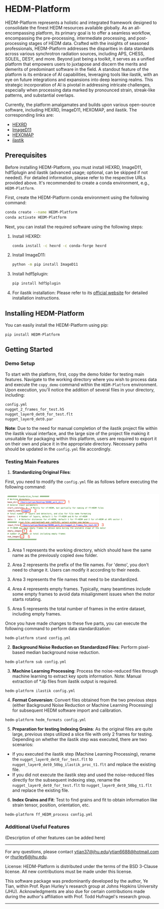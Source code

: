 # HEDM-Platform

HEDM-Platform represents a holistic and integrated framework designed to consolidate the finest HEDM resources available globally. As an all-encompassing platform, its primary goal is to offer a seamless workflow, encompassing the pre-processing, intermediate processing, and post-processing stages of HEDM data. Crafted with the insights of seasoned professionals, HEDM-Platform addresses the disparities in data standards across various synchrotron radiation sources, including APS, CHESS, SOLEIL, DESY, and more. Beyond just being a toolkit, it serves as a unified platform that empowers users to juxtapose and discern the merits and demerits of predominant software in the field. A standout feature of the platform is its embrace of AI capabilities, leveraging tools like ilastik, with an eye on future integrations and expansions into deep learning realms. This strategic incorporation of AI is pivotal in addressing intricate challenges, especially when processing data marked by pronounced strain, streak-like patterns, and substantial overlaps.

Currently, the platform amalgamates and builds upon various open-source software, including HEXRD, ImageD11, HEXOMAP, and ilastik. The corresponding links are:
- [HEXRD](https://github.com/HEXRD)
- [ImageD11](https://github.com/FABLE-3DXRD/ImageD11)
- [HEXOMAP](https://github.com/HeLiuCMU/HEXOMAP)
- [ilastik](https://www.ilastik.org/)

## Prerequisites
Before installing HEDM-Platform, you must install HEXRD, ImageD11, hdf5plugin and ilastik (advanced usage; optional, can be skipped if not needed). For detailed information, please refer to the respective URLs provided above. It's recommended to create a conda environment, e.g., `HEDM-Platform`.

First, create the HEDM-Platform conda environment using the following command:

```bash
conda create --name HEDM-Platform
conda activate HEDM-Platform
```

Next, you can install the required software using the following steps:

1. Install HEXRD:
   ```bash
   conda install -c hexrd -c conda-forge hexrd
   ```

2. Install ImageD11:
   ```bash
   python -m pip install ImageD11
   ```

3. Install hdf5plugin:
   ```bash
   pip install hdf5plugin
   ```

4. For ilastik installation: Please refer to its [official website](https://www.ilastik.org/) for detailed installation instructions.

## Installing HEDM-Platform
You can easily install the HEDM-Platform using pip:
```
pip install HEDM-Platform
```

## Getting Started
### Demo Setup
To start with the platform, first, copy the demo folder for testing main features. Navigate to the working directory where you wish to process data and execute the `copy_demo` command within the `HEDM-Platform` environment. Upon execution, you'll notice the addition of several files in your directory, including:
```
config.yml
nugget_2_frames_for_test.h5
nugget_layer0_det0_for_test.flt
nugget_layer0_det0.par
```
**Note**: Due to the need for manual completion of the ilastik project file within the ilastik visual interface, and the large size of the project file making it unsuitable for packaging within this platform, users are required to export it on their own and place it in the appropriate directory. Necessary paths should be updated in the `config.yml` file accordingly.

### Testing Main Features
1. **Standardizing Original Files**:

  First, you need to modify the `config.yml` file as follows before executing the following command:

  <img src="https://raw.githubusercontent.com/HurleyGroup/HEDM-Platform/main/HEDM_Platform/HEDM_Platform/data/stand.jpg" alt="stand" width="800"/>

  1. Area 1 represents the working directory, which should have the same name as the previously copied `demo` folder.

  2. Area 2 represents the prefix of the file names. For 'demo', you don't need to change it. Users can modify it according to their needs.

  3. Area 3 represents the file names that need to be standardized.

  4. Area 4 represents empty frames. Typically, many beamtimes include some empty frames to avoid data misalignment issues when the motor starts rotating.

  5. Area 5 represents the total number of frames in the entire dataset, including empty frames.

  Once you have made changes to these five parts, you can execute the following command to perform data standardization:

  ```
  hedm-platform stand config.yml
  ```
  
2. **Background Noise Reduction on Standardized Files**: Perform pixel-based median background noise reduction.
  ```
  hedm-platform sub config.yml
  ```
  
3. **Machine Learning Processing**: Process the noise-reduced files through machine learning to extract key spots information. Note: Manual extraction of *.ilp files from ilastik output is required.
  ```
  hedm-platform ilastik config.yml
  ```
  
4. **Format Conversion**: Convert files obtained from the two previous steps (either Background Noise Reduction or Machine Learning Processing) for subsequent HEDM software import and calibration.
  ```
  hedm-platform hedm_formats config.yml
  ```

5. **Preparation for testing Indexing Grains**: As the original files are quite large, previous steps utilized a slice file with only 2 frames for testing. Depending on whether the ilastik step was executed, there are two scenarios:

  - If you executed the ilastik step (Machine Learning Processing), rename the `nugget_layer0_det0_for_test.flt` to `nugget_layer0_det0_50bg_ilastik_proc_t1.flt` and replace the existing file.
  - If you did not execute the ilastik step and used the noise-reduced files directly for the subsequent indexing step, rename the `nugget_layer0_det0_for_test.flt` to `nugget_layer0_det0_50bg_t1.flt` and replace the existing file.

6. **Index Grains and Fit**: Test to find grains and fit to obtain information like strain tensor, position, orientation, etc.
  ```
  hedm-platform ff_HEDM_process config.yml
  ```

### Additional Useful Features
(Description of other features can be added here)

---

For any questions, please contact ytian37@jhu.edu/ytian6688@hotmail.com or rhurley6@jhu.edu.

License: HEDM-Platform is distributed under the terms of the BSD 3-Clause license. All new contributions must be made under this license.

This software package was predominantly developed by the author, Ye Tian, within Prof. Ryan Hurley's research group at Johns Hopkins University (JHU). Acknowledgments are also due for certain contributions made during the author's affiliation with Prof. Todd Hufnagel's research group.

---

